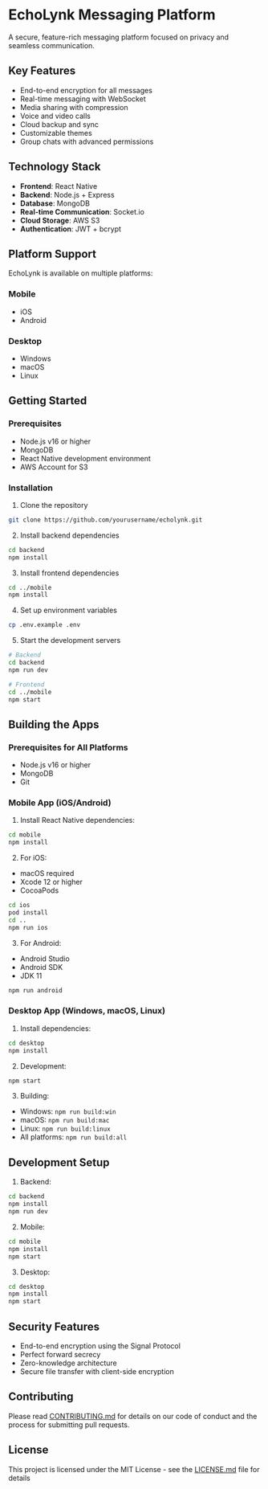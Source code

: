 # EchoLynk Messaging Platform

A secure, feature-rich messaging platform focused on privacy and seamless communication.

## Key Features

- End-to-end encryption for all messages
- Real-time messaging with WebSocket
- Media sharing with compression
- Voice and video calls
- Cloud backup and sync
- Customizable themes
- Group chats with advanced permissions

## Technology Stack

- **Frontend**: React Native
- **Backend**: Node.js + Express
- **Database**: MongoDB
- **Real-time Communication**: Socket.io
- **Cloud Storage**: AWS S3
- **Authentication**: JWT + bcrypt

## Platform Support

EchoLynk is available on multiple platforms:

### Mobile
- iOS
- Android

### Desktop
- Windows
- macOS
- Linux

## Getting Started

### Prerequisites

- Node.js v16 or higher
- MongoDB
- React Native development environment
- AWS Account for S3

### Installation

1. Clone the repository
```bash
git clone https://github.com/yourusername/echolynk.git
```

2. Install backend dependencies
```bash
cd backend
npm install
```

3. Install frontend dependencies
```bash
cd ../mobile
npm install
```

4. Set up environment variables
```bash
cp .env.example .env
```

5. Start the development servers
```bash
# Backend
cd backend
npm run dev

# Frontend
cd ../mobile
npm start
```

## Building the Apps

### Prerequisites for All Platforms
- Node.js v16 or higher
- MongoDB
- Git

### Mobile App (iOS/Android)

1. Install React Native dependencies:
```bash
cd mobile
npm install
```

2. For iOS:
- macOS required
- Xcode 12 or higher
- CocoaPods
```bash
cd ios
pod install
cd ..
npm run ios
```

3. For Android:
- Android Studio
- Android SDK
- JDK 11
```bash
npm run android
```

### Desktop App (Windows, macOS, Linux)

1. Install dependencies:
```bash
cd desktop
npm install
```

2. Development:
```bash
npm start
```

3. Building:
- Windows: `npm run build:win`
- macOS: `npm run build:mac`
- Linux: `npm run build:linux`
- All platforms: `npm run build:all`

## Development Setup

1. Backend:
```bash
cd backend
npm install
npm run dev
```

2. Mobile:
```bash
cd mobile
npm install
npm start
```

3. Desktop:
```bash
cd desktop
npm install
npm start
```

## Security Features

- End-to-end encryption using the Signal Protocol
- Perfect forward secrecy
- Zero-knowledge architecture
- Secure file transfer with client-side encryption

## Contributing

Please read [CONTRIBUTING.md](CONTRIBUTING.md) for details on our code of conduct and the process for submitting pull requests.

## License

This project is licensed under the MIT License - see the [LICENSE.md](LICENSE.md) file for details
